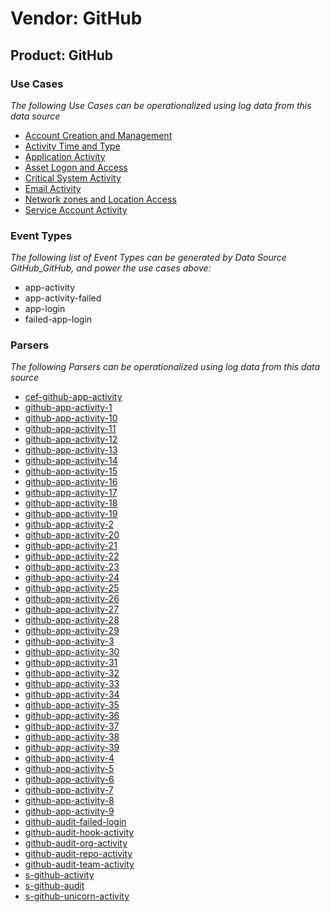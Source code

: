 Vendor: GitHub
==============
Product: GitHub
---------------

### Use Cases

_The following Use Cases can be operationalized using log data from this data source_

* [Account Creation and Management](../UseCases/usecase_account_creation_and_management.md)
* [Activity Time  and Type](../UseCases/usecase_activity_time__and_type.md)
* [Application Activity](../UseCases/usecase_application_activity.md)
* [Asset Logon and Access](../UseCases/usecase_asset_logon_and_access.md)
* [Critical System Activity](../UseCases/usecase_critical_system_activity.md)
* [Email Activity](../UseCases/usecase_email_activity.md)
* [Network zones and Location Access](../UseCases/usecase_network_zones_and_location_access.md)
* [Service Account Activity](../UseCases/usecase_service_account_activity.md)


### Event Types

_The following list of Event Types can be generated by Data Source GitHub_GitHub, and power the use cases above:_

- app-activity
- app-activity-failed
- app-login
- failed-app-login


### Parsers

_The following Parsers can be operationalized using log data from this data source_

* [cef-github-app-activity](../Parsers/parserContent_cef-github-app-activity.md)
* [github-app-activity-1](../Parsers/parserContent_github-app-activity-1.md)
* [github-app-activity-10](../Parsers/parserContent_github-app-activity-10.md)
* [github-app-activity-11](../Parsers/parserContent_github-app-activity-11.md)
* [github-app-activity-12](../Parsers/parserContent_github-app-activity-12.md)
* [github-app-activity-13](../Parsers/parserContent_github-app-activity-13.md)
* [github-app-activity-14](../Parsers/parserContent_github-app-activity-14.md)
* [github-app-activity-15](../Parsers/parserContent_github-app-activity-15.md)
* [github-app-activity-16](../Parsers/parserContent_github-app-activity-16.md)
* [github-app-activity-17](../Parsers/parserContent_github-app-activity-17.md)
* [github-app-activity-18](../Parsers/parserContent_github-app-activity-18.md)
* [github-app-activity-19](../Parsers/parserContent_github-app-activity-19.md)
* [github-app-activity-2](../Parsers/parserContent_github-app-activity-2.md)
* [github-app-activity-20](../Parsers/parserContent_github-app-activity-20.md)
* [github-app-activity-21](../Parsers/parserContent_github-app-activity-21.md)
* [github-app-activity-22](../Parsers/parserContent_github-app-activity-22.md)
* [github-app-activity-23](../Parsers/parserContent_github-app-activity-23.md)
* [github-app-activity-24](../Parsers/parserContent_github-app-activity-24.md)
* [github-app-activity-25](../Parsers/parserContent_github-app-activity-25.md)
* [github-app-activity-26](../Parsers/parserContent_github-app-activity-26.md)
* [github-app-activity-27](../Parsers/parserContent_github-app-activity-27.md)
* [github-app-activity-28](../Parsers/parserContent_github-app-activity-28.md)
* [github-app-activity-29](../Parsers/parserContent_github-app-activity-29.md)
* [github-app-activity-3](../Parsers/parserContent_github-app-activity-3.md)
* [github-app-activity-30](../Parsers/parserContent_github-app-activity-30.md)
* [github-app-activity-31](../Parsers/parserContent_github-app-activity-31.md)
* [github-app-activity-32](../Parsers/parserContent_github-app-activity-32.md)
* [github-app-activity-33](../Parsers/parserContent_github-app-activity-33.md)
* [github-app-activity-34](../Parsers/parserContent_github-app-activity-34.md)
* [github-app-activity-35](../Parsers/parserContent_github-app-activity-35.md)
* [github-app-activity-36](../Parsers/parserContent_github-app-activity-36.md)
* [github-app-activity-37](../Parsers/parserContent_github-app-activity-37.md)
* [github-app-activity-38](../Parsers/parserContent_github-app-activity-38.md)
* [github-app-activity-39](../Parsers/parserContent_github-app-activity-39.md)
* [github-app-activity-4](../Parsers/parserContent_github-app-activity-4.md)
* [github-app-activity-5](../Parsers/parserContent_github-app-activity-5.md)
* [github-app-activity-6](../Parsers/parserContent_github-app-activity-6.md)
* [github-app-activity-7](../Parsers/parserContent_github-app-activity-7.md)
* [github-app-activity-8](../Parsers/parserContent_github-app-activity-8.md)
* [github-app-activity-9](../Parsers/parserContent_github-app-activity-9.md)
* [github-audit-failed-login](../Parsers/parserContent_github-audit-failed-login.md)
* [github-audit-hook-activity](../Parsers/parserContent_github-audit-hook-activity.md)
* [github-audit-org-activity](../Parsers/parserContent_github-audit-org-activity.md)
* [github-audit-repo-activity](../Parsers/parserContent_github-audit-repo-activity.md)
* [github-audit-team-activity](../Parsers/parserContent_github-audit-team-activity.md)
* [s-github-activity](../Parsers/parserContent_s-github-activity.md)
* [s-github-audit](../Parsers/parserContent_s-github-audit.md)
* [s-github-unicorn-activity](../Parsers/parserContent_s-github-unicorn-activity.md)
